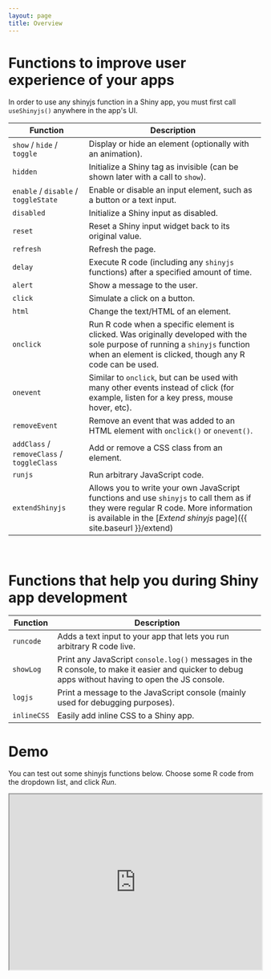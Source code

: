 ```yaml
---
layout: page
title: Overview
---
```


# Functions to improve user experience of your apps

In order to use any shinyjs function in a Shiny app, you must first call `useShinyjs()` anywhere in the app's UI.

| Function | Description |
|---------------------|----------------------------------------------------|
| `show` / `hide` / `toggle` | Display or hide an element (optionally with an animation). |
| `hidden` | Initialize a Shiny tag as invisible (can be shown later with a call to `show`). |
| `enable` / `disable` / `toggleState` | Enable or disable an input element, such as a button or a text input. |
| `disabled` | Initialize a Shiny input as disabled. |
| `reset` | Reset a Shiny input widget back to its original value. |
| `refresh` | Refresh the page. |
| `delay` | Execute R code (including any `shinyjs` functions) after a specified amount of time. |
| `alert` | Show a message to the user. |
| `click` | Simulate a click on a button. |
| `html` | Change the text/HTML of an element. |
| `onclick` | Run R code when a specific element is clicked. Was originally developed with the sole purpose of running a `shinyjs` function when an element is clicked, though any R code can be used. |
| `onevent` | Similar to `onclick`, but can be used with many other events instead of click (for example, listen for a key press, mouse hover, etc). |
| `removeEvent` | Remove an event that was added to an HTML element with `onclick()` or `onevent()`. |
| `addClass` / `removeClass` / `toggleClass` | Add or remove a CSS class from an element. |
| `runjs` | Run arbitrary JavaScript code. |
| `extendShinyjs` | Allows you to write your own JavaScript functions and use `shinyjs` to call them as if they were regular R code. More information is available in the [*Extend shinyjs* page]({{ site.baseurl }}/extend) |

<br/>

# Functions that help you during Shiny app development

| Function | Description |
|---------------------|----------------------------------------------------|
| `runcode` | Adds a text input to your app that lets you run arbitrary R code live. |
| `showLog` | Print any JavaScript `console.log()` messages in the R console, to make it easier and quicker to debug apps without having to open the JS console. |
| `logjs` | Print a message to the JavaScript console (mainly used for debugging purposes). |
| `inlineCSS` | Easily add inline CSS to a Shiny app. |

<h1 id="demo" class="linked-section">Demo</h1>

You can test out some shinyjs functions below. Choose some R code from the dropdown list, and click *Run*.

<iframe id="demo-iframe" src="https://daattali.com/shiny/shinyjs-mini-demo" scroll="no" width="100%" height="350px">
